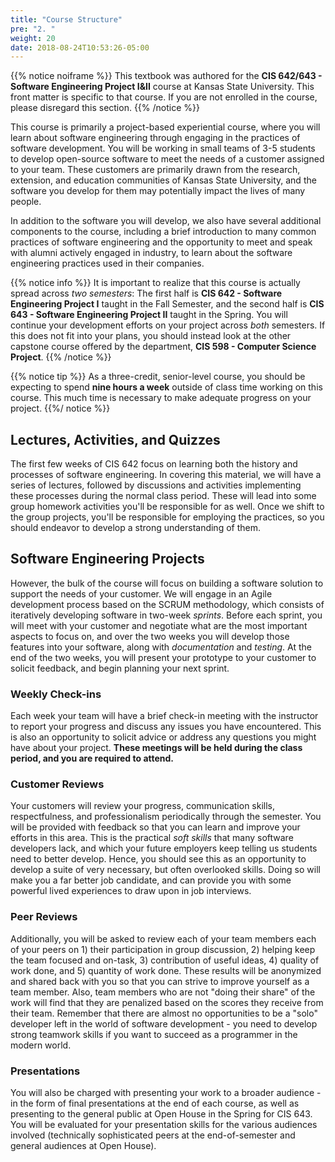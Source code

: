 ```yaml
---
title: "Course Structure"
pre: "2. "
weight: 20
date: 2018-08-24T10:53:26-05:00
---
```


{{% notice noiframe %}}
This textbook was authored for the **CIS 642/643 - Software Engineering Project I&II** course at Kansas State University.  This front matter is specific to that course.  If you are not enrolled in the course, please disregard this section.
{{% /notice %}}

This course is primarily a project-based experiential course, where you will learn about software engineering through engaging in the practices of software development.  You will be working in small teams of 3-5 students to develop open-source software to meet the needs of a customer assigned to your team.  These customers are primarily drawn from the research, extension, and education communities of Kansas State University, and the software you develop for them may potentially impact the lives of many people.

In addition to the software you will develop, we also have several additional components to the course, including a brief introduction to many common practices of software engineering and the opportunity to meet and speak with alumni actively engaged in industry, to learn about the software engineering practices used in their companies.

{{% notice info %}}
It is important to realize that this course is actually spread across _two semesters_: The first half is **CIS 642 - Software Engineering Project I** taught in the Fall Semester, and the second half is **CIS 643 - Software Engineering Project II** taught in the Spring.  You will continue your development efforts on your project across _both_ semesters.  If this does not fit into your plans, you should instead look at the other capstone course offered by the department, **CIS 598 - Computer Science Project**.
{{% /notice %}}

{{% notice tip %}}
As a three-credit, senior-level course, you should be expecting to spend **nine hours a week** outside of class time working on this course. This much time is necessary to make adequate progress on your project.
{{%/ notice %}}

## Lectures, Activities, and Quizzes
The first few weeks of CIS 642 focus on learning both the history and processes of software engineering.  In covering this material, we will have a series of lectures, followed by discussions and activities implementing these processes during the normal class period.  These will lead into some group homework activities you'll be responsible for as well. Once we shift to the group projects, you'll be responsible for employing the practices, so you should endeavor to develop a strong understanding of them.

## Software Engineering Projects
However, the bulk of the course will focus on building a software solution to support the needs of your customer.  We will engage in an Agile development process based on the SCRUM methodology, which consists of iteratively developing software in two-week _sprints_.  Before each sprint, you will meet with your customer and negotiate what are the most important aspects to focus on, and over the two weeks you will develop those features into your software, along with _documentation_ and _testing_.  At the end of the two weeks, you will present your prototype to your customer to solicit feedback, and begin planning your next sprint.  

### Weekly Check-ins
Each week your team will have a brief check-in meeting with the instructor to report your progress and discuss any issues you have encountered.  This is also an opportunity to solicit advice or address any questions you might have about your project.  **These meetings will be held during the class period, and you are required to attend.**

### Customer Reviews 
Your customers will review your progress, communication skills, respectfulness, and professionalism periodically through the semester. You will be provided with feedback so that you can learn and improve your efforts in this area.  This is the practical _soft skills_ that many software developers lack, and which your future employers keep telling us students need to better develop.  Hence, you should see this as an opportunity to develop a suite of very necessary, but often overlooked skills.  Doing so will make you a far better job candidate, and can provide you with some powerful lived experiences to draw upon in job interviews.

### Peer Reviews
Additionally, you will be asked to review each of your team members each of your peers on 1) their participation in group discussion, 2) helping keep the team focused and on-task, 3) contribution of useful ideas, 4) quality of work done, and 5) quantity of work done.  These results will be anonymized and shared back with you so that you can strive to improve yourself as a team member.  Also, team members who are not "doing their share" of the work will find that they are penalized based on the scores they receive from their team.  Remember that there are almost no opportunities to be a "solo" developer left in the world of software development - you need to develop strong teamwork skills if you want to succeed as a programmer in the modern world.

### Presentations
You will also be charged with presenting your work to a broader audience - in the form of final presentations at the end of each course, as well as presenting to the general public at Open House in the Spring for CIS 643.  You will be evaluated for your presentation skills for the various audiences involved (technically sophisticated peers at the end-of-semester and general audiences at Open House).
